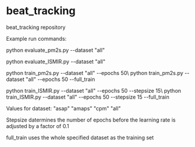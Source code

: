 # beat_tracking
beat_tracking repository

Example run commands:

python evaluate_pm2s.py --dataset "all"

python evaluate_ISMIR.py --dataset "all"

python train_pm2s.py --dataset "all" --epochs 50\\
python train_pm2s.py --dataset "all" --epochs 50 --full_train

python train_ISMIR.py --dataset "all" --epochs 50 --stepsize 15\\
python train_ISMIR.py --dataset "all" --epochs 50 --stepsize 15 --full_train

Values for dataset:
"asap" "amaps" "cpm" "all"

Stepsize datermines the number of epochs before the learning rate is adjusted by a factor of 0.1

full_train uses the whole specified dataset as the training set
